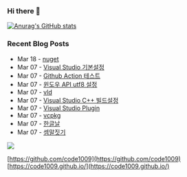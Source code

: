 ### Hi there 👋

[![Anurag's GitHub stats](https://github-readme-stats.vercel.app/api?username=code1009)](https://github.com/anuraghazra/github-readme-stats)


### Recent Blog Posts
<!-- feed start -->
- Mar 18 - [nuget](https://code1009.github.io/p/nuget/)
- Mar 07 - [Visual Studio 기본설정](https://code1009.github.io/p/visual-studio-%EA%B8%B0%EB%B3%B8%EC%84%A4%EC%A0%95/)
- Mar 07 - [Github Action 테스트](https://code1009.github.io/p/github-action-%ED%85%8C%EC%8A%A4%ED%8A%B8/)
- Mar 07 - [윈도우 API utf8 설정](https://code1009.github.io/p/%EC%9C%88%EB%8F%84%EC%9A%B0-api-utf8-%EC%84%A4%EC%A0%95/)
- Mar 07 - [vld](https://code1009.github.io/p/vld/)
- Mar 07 - [Visual Studio C++ 빌드설정](https://code1009.github.io/p/visual-studio-c-%EB%B9%8C%EB%93%9C%EC%84%A4%EC%A0%95/)
- Mar 07 - [Visual Studio Plugin](https://code1009.github.io/p/visual-studio-plugin/)
- Mar 07 - [vcpkg](https://code1009.github.io/p/vcpkg/)
- Mar 07 - [한글날](https://code1009.github.io/p/%ED%95%9C%EA%B8%80%EB%82%A0/)
- Mar 07 - [셈말짓기](https://code1009.github.io/p/%EC%85%88%EB%A7%90%EC%A7%93%EA%B8%B0/)
<!-- feed end -->

<!-- GitHub Profile Views Counter -->
![](https://avatars.githubusercontent.com/u/9472495?s=400&u=2df04e1c78d875ea822f513017663edec6e366e3&v=4)

<!-- SNS Links -->
[https://github.com/code1009](https://github.com/code1009)  
[https://code1009.github.io/](https://code1009.github.io/)  

<!--
**code1009/code1009** is a ✨ _special_ ✨ repository because its `README.md` (this file) appears on your GitHub profile.

Here are some ideas to get you started:

- 🔭 I’m currently working on ...
- 🌱 I’m currently learning ...
- 👯 I’m looking to collaborate on ...
- 🤔 I’m looking for help with ...
- 💬 Ask me about ...
- 📫 How to reach me: ...
- 😄 Pronouns: ...
- ⚡ Fun fact: ...
-->
